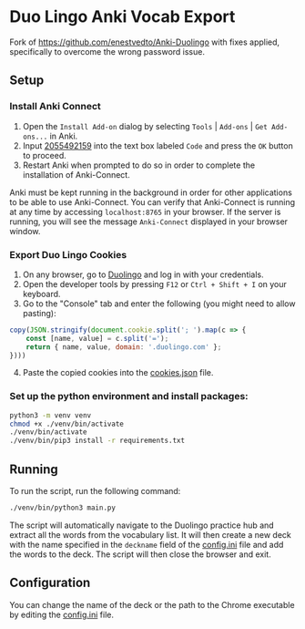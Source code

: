 # Duo Lingo Anki Vocab Export

Fork of https://github.com/enestvedto/Anki-Duolingo with fixes applied, specifically to overcome the wrong password issue.

## Setup

### Install Anki Connect

1.  Open the `Install Add-on` dialog by selecting `Tools` | `Add-ons` | `Get Add-ons...` in Anki.
2.  Input [2055492159](https://ankiweb.net/shared/info/2055492159) into the text box labeled `Code` and press the `OK` button to proceed.
3.  Restart Anki when prompted to do so in order to complete the installation of Anki-Connect.

Anki must be kept running in the background in order for other applications to be able to use Anki-Connect. You can verify that Anki-Connect is running at any time by accessing `localhost:8765` in your browser. If the server is running, you will see the message `Anki-Connect` displayed in your browser window.


### Export Duo Lingo Cookies

1. On any browser, go to [Duolingo](https://www.duolingo.com/) and log in with your credentials.
2. Open the developer tools by pressing `F12` or `Ctrl + Shift + I` on your keyboard.
3. Go to the "Console" tab and enter the following (you might need to allow pasting):

```js
copy(JSON.stringify(document.cookie.split('; ').map(c => {
    const [name, value] = c.split('=');
    return { name, value, domain: '.duolingo.com' };
})))
```
4. Paste the copied cookies into the [cookies.json](./cookies.json) file.


### Set up the python environment and install packages:

```bash
python3 -m venv venv
chmod +x ./venv/bin/activate
./venv/bin/activate
./venv/bin/pip3 install -r requirements.txt
```


## Running

To run the script, run the following command:

```bash
./venv/bin/python3 main.py
```

The script will automatically navigate to the Duolingo practice hub and extract all the words from the vocabulary list. It will then create a new deck with the name specified in the `deckname` field of the [config.ini](./config.ini) file and add the words to the deck. The script will then close the browser and exit.

## Configuration

You can change the name of the deck or the path to the Chrome executable by editing the [config.ini](./config.ini) file.